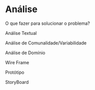 # Análise

O que fazer para solucionar o problema?

Análise Textual

Análise de Comunalidade\/Variabilidade

Análise de Domínio

Wire Frame

Protótipo

StoryBoard

